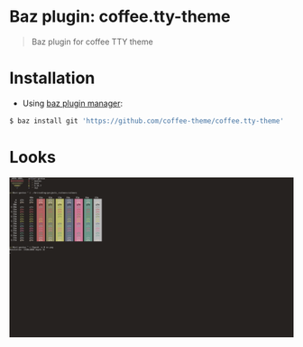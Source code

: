 # Baz plugin: coffee.tty-theme

> Baz plugin for coffee TTY theme

# Installation

- Using [baz plugin manager](https://ari-web.xyz/gh/baz):

```bash
$ baz install git 'https://github.com/coffee-theme/coffee.tty-theme'
```

# Looks

![TTY screenshot](/ss.png)
